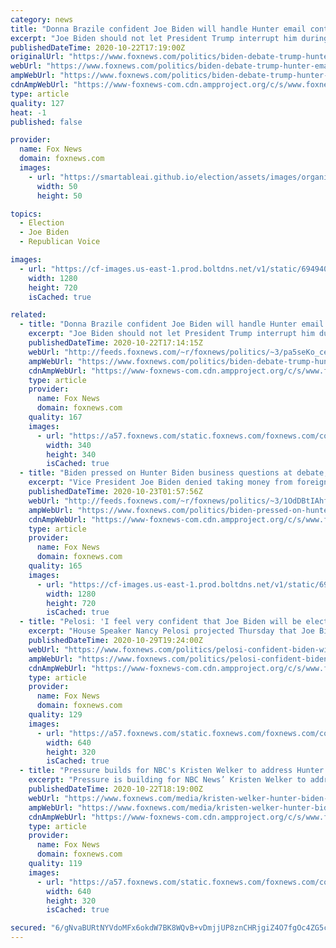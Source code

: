 ```yaml
---
category: news
title: "Donna Brazile confident Joe Biden will handle Hunter email controversy: 'Bring it up!'"
excerpt: "Joe Biden should not let President Trump interrupt him during the final presidential debate Thursday night, former DNC Interim Chair Donna Brazile argues."
publishedDateTime: 2020-10-22T17:19:00Z
originalUrl: "https://www.foxnews.com/politics/biden-debate-trump-hunter-email-controversy-donna-brazile"
webUrl: "https://www.foxnews.com/politics/biden-debate-trump-hunter-email-controversy-donna-brazile"
ampWebUrl: "https://www.foxnews.com/politics/biden-debate-trump-hunter-email-controversy-donna-brazile.amp"
cdnAmpWebUrl: "https://www-foxnews-com.cdn.ampproject.org/c/s/www.foxnews.com/politics/biden-debate-trump-hunter-email-controversy-donna-brazile.amp"
type: article
quality: 127
heat: -1
published: false

provider:
  name: Fox News
  domain: foxnews.com
  images:
    - url: "https://smartableai.github.io/election/assets/images/organizations/foxnews.com-50x50.jpg"
      width: 50
      height: 50

topics:
  - Election
  - Joe Biden
  - Republican Voice

images:
  - url: "https://cf-images.us-east-1.prod.boltdns.net/v1/static/694940094001/0a4e50fd-4c23-439d-80f7-49e52e97e38f/a9329981-36ac-41e7-ba5e-003e86bcdb76/1280x720/match/image.jpg"
    width: 1280
    height: 720
    isCached: true

related:
  - title: "Donna Brazile confident Joe Biden will handle Hunter email controversy: 'Bring it up!'"
    excerpt: "Joe Biden should not let President Trump interrupt him during the final presidential debate Thursday night, former DNC Interim Chair Donna Brazile argues."
    publishedDateTime: 2020-10-22T17:14:15Z
    webUrl: "http://feeds.foxnews.com/~r/foxnews/politics/~3/pa5seKo_ce4/biden-debate-trump-hunter-email-controversy-donna-brazile"
    ampWebUrl: "https://www.foxnews.com/politics/biden-debate-trump-hunter-email-controversy-donna-brazile.amp"
    cdnAmpWebUrl: "https://www-foxnews-com.cdn.ampproject.org/c/s/www.foxnews.com/politics/biden-debate-trump-hunter-email-controversy-donna-brazile.amp"
    type: article
    provider:
      name: Fox News
      domain: foxnews.com
    quality: 167
    images:
      - url: "https://a57.foxnews.com/static.foxnews.com/foxnews.com/content/uploads/2018/09/340/340/calebparkeheadshot0622182.jpg?ve=1&tl=1"
        width: 340
        height: 340
        isCached: true
  - title: "Biden pressed on Hunter Biden business questions at debate, insists 'nothing was unethical’"
    excerpt: "Vice President Joe Biden denied taking money from foreign actors on Thursday as President Trump took him to task over details surrounding his son's business dealings in Russia."
    publishedDateTime: 2020-10-23T01:57:56Z
    webUrl: "http://feeds.foxnews.com/~r/foxnews/politics/~3/1OdDBtIAhf0/biden-pressed-on-hunter-biden-business-questions-at-debate-insists-nothing-was-unethical"
    ampWebUrl: "https://www.foxnews.com/politics/biden-pressed-on-hunter-biden-business-questions-at-debate-insists-nothing-was-unethical.amp"
    cdnAmpWebUrl: "https://www-foxnews-com.cdn.ampproject.org/c/s/www.foxnews.com/politics/biden-pressed-on-hunter-biden-business-questions-at-debate-insists-nothing-was-unethical.amp"
    type: article
    provider:
      name: Fox News
      domain: foxnews.com
    quality: 165
    images:
      - url: "https://cf-images.us-east-1.prod.boltdns.net/v1/static/694940094001/53c5bd67-5e0e-45c5-bf8d-6d99eff60090/fc5e7bac-df8d-4b30-9726-44e921fed04b/1280x720/match/image.jpg"
        width: 1280
        height: 720
        isCached: true
  - title: "Pelosi: 'I feel very confident that Joe Biden will be elected president on Tuesday'"
    excerpt: "House Speaker Nancy Pelosi projected Thursday that Joe Biden would win the White House and said Democrats are ready to work with him on a transition agenda to tackle the coronavirus pandemic, address the economic fallout and pass an infrastructure agenda."
    publishedDateTime: 2020-10-29T19:24:00Z
    webUrl: "https://www.foxnews.com/politics/pelosi-confident-biden-win-democratic-transition-agenda"
    ampWebUrl: "https://www.foxnews.com/politics/pelosi-confident-biden-win-democratic-transition-agenda.amp"
    cdnAmpWebUrl: "https://www-foxnews-com.cdn.ampproject.org/c/s/www.foxnews.com/politics/pelosi-confident-biden-win-democratic-transition-agenda.amp"
    type: article
    provider:
      name: Fox News
      domain: foxnews.com
    quality: 129
    images:
      - url: "https://a57.foxnews.com/static.foxnews.com/foxnews.com/content/uploads/2020/10/640/320/08731db9-Nancy-Pelosi.jpg?ve=1&tl=1"
        width: 640
        height: 320
        isCached: true
  - title: "Pressure builds for NBC's Kristen Welker to address Hunter Biden at debate: ‘This is a moment of truth'"
    excerpt: "Pressure is building for NBC News’ Kristen Welker to address the ongoing scandal surrounding a laptop purportedly belonging to Hunter Biden during Thursday night’s final presidential debate as the mainstream media has essentially dismissed the story."
    publishedDateTime: 2020-10-22T18:19:00Z
    webUrl: "https://www.foxnews.com/media/kristen-welker-hunter-biden-debate-question"
    ampWebUrl: "https://www.foxnews.com/media/kristen-welker-hunter-biden-debate-question.amp"
    cdnAmpWebUrl: "https://www-foxnews-com.cdn.ampproject.org/c/s/www.foxnews.com/media/kristen-welker-hunter-biden-debate-question.amp"
    type: article
    provider:
      name: Fox News
      domain: foxnews.com
    quality: 119
    images:
      - url: "https://a57.foxnews.com/static.foxnews.com/foxnews.com/content/uploads/2020/10/640/320/Kristen-Welker-GETTY.jpg?ve=1&tl=1"
        width: 640
        height: 320
        isCached: true

secured: "6/gNvaBURtNYVdoMFx6okdW7BK8WQvB+vDmjjUP8znCHRjgiZ4O7fgOc4ZG5cdkwAObkXx5ieJ3M2qrE0s9l9ktDeK7ImOou4DLZRlEctmz0xZiEjSPEg+ZgV44OddtmI4dxEYy19akl02UIsYiojYYHHeKjXFLnLeie49dHWYu91K6Bj+e95pjo0xC7G2TuIy1aWBSi7BhA2GCtB4BUOGyZ0sHxSaaBzo9kIYoZXswGxxlQKaDWRK5RJtFzvqpRfELM1qjSbL2b1rQg7LhaANtRe7UUime8x0rxi0oLe3pGxnCy5b6DyYHFtFx4lwe01NPUE1HVRD5FSGtQjVXJwuJUy+0e9E4IgW/jdQqltvk=;tWYsxkDxhPH5PSg8Td2Pcw=="
---
```


